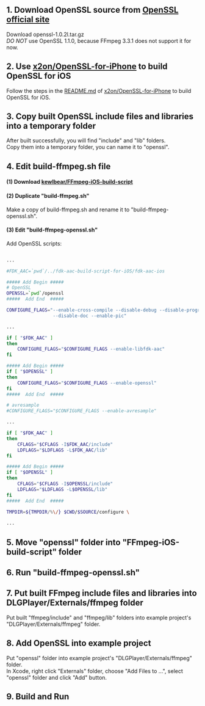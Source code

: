 ## 1. Download OpenSSL source from [OpenSSL official site](https://www.openssl.org "https://www.openssl.org")
Download openssl-1.0.2l.tar.gz  
*DO NOT* use OpenSSL 1.1.0, because FFmpeg 3.3.1 does not support it for now.  

## 2. Use [x2on/OpenSSL-for-iPhone](https://github.com/x2on/OpenSSL-for-iPhone "https://github.com/x2on/OpenSSL-for-iPhone") to build OpenSSL for iOS  
Follow the steps in the [README.md](https://github.com/x2on/OpenSSL-for-iPhone "https://github.com/x2on/OpenSSL-for-iPhone") of [x2on/OpenSSL-for-iPhone](https://github.com/x2on/OpenSSL-for-iPhone "https://github.com/x2on/OpenSSL-for-iPhone") to build OpenSSL for iOS.  

## 3. Copy built OpenSSL include files and libraries into a temporary folder
After built successfully, you will find "include" and "lib" folders.  
Copy them into a temporary folder, you can name it to "openssl".  

## 4. Edit build-ffmpeg.sh file
#### (1) Download  [kewlbear/FFmpeg-iOS-build-script](https://github.com/kewlbear/FFmpeg-iOS-build-script "https://github.com/kewlbear/FFmpeg-iOS-build-script")  

#### (2) Duplicate "build-ffmpeg.sh"  
Make a copy of build-ffmpeg.sh and rename it to "build-ffmpeg-openssl.sh".  

#### (3) Edit "build-ffmpeg-openssl.sh"  
Add OpenSSL scripts:
```bash

...

#FDK_AAC=`pwd`/../fdk-aac-build-script-for-iOS/fdk-aac-ios

##### Add Begin ##### 
# OpenSSL
OPENSSL=`pwd`/openssl
#####  Add End  #####

CONFIGURE_FLAGS="--enable-cross-compile --disable-debug --disable-programs \
                 --disable-doc --enable-pic"

...

if [ "$FDK_AAC" ]
then
	CONFIGURE_FLAGS="$CONFIGURE_FLAGS --enable-libfdk-aac"
fi

##### Add Begin ##### 
if [ "$OPENSSL" ]
then
	CONFIGURE_FLAGS="$CONFIGURE_FLAGS --enable-openssl"
fi
#####  Add End  #####

# avresample
#CONFIGURE_FLAGS="$CONFIGURE_FLAGS --enable-avresample"

...

if [ "$FDK_AAC" ]
then
	CFLAGS="$CFLAGS -I$FDK_AAC/include"
	LDFLAGS="$LDFLAGS -L$FDK_AAC/lib"
fi

##### Add Begin ##### 
if [ "$OPENSSL" ]
then
	CFLAGS="$CFLAGS -I$OPENSSL/include"
	LDFLAGS="$LDFLAGS -L$OPENSSL/lib"
fi
#####  Add End  #####

TMPDIR=${TMPDIR/%\/} $CWD/$SOURCE/configure \
		
...

```


## 5. Move "openssl" folder into "FFmpeg-iOS-build-script" folder

## 6. Run "build-ffmpeg-openssl.sh"

## 7. Put built FFmpeg include files and libraries into DLGPlayer/Externals/ffmpeg folder
Put built "ffmpeg/include" and "ffmpeg/lib" folders into example project's "DLGPlayer/Externals/ffmpeg" folder.  

## 8. Add OpenSSL into example project
Put "openssl" folder into example project's "DLGPlayer/Externals/ffmpeg" folder.   
In Xcode, right click "Externals" folder, choose "Add Files to ...", select "openssl" folder and click "Add" button.  

## 9. Build and Run